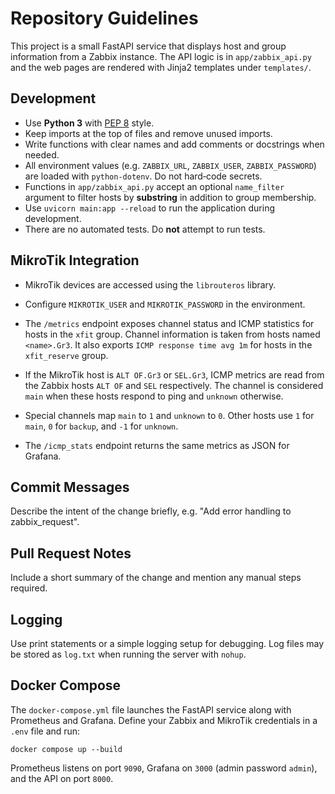 # Repository Guidelines

This project is a small FastAPI service that displays host and group information
from a Zabbix instance. The API logic is in `app/zabbix_api.py` and the web
pages are rendered with Jinja2 templates under `templates/`.

## Development
- Use **Python 3** with [PEP 8](https://peps.python.org/pep-0008/) style.
- Keep imports at the top of files and remove unused imports.
- Write functions with clear names and add comments or docstrings when needed.
- All environment values (e.g. `ZABBIX_URL`, `ZABBIX_USER`, `ZABBIX_PASSWORD`)
  are loaded with `python-dotenv`. Do not hard‑code secrets.
- Functions in `app/zabbix_api.py` accept an optional `name_filter` argument to
  filter hosts by **substring** in addition to group membership.
- Use `uvicorn main:app --reload` to run the application during development.
- There are no automated tests. Do **not** attempt to run tests.

## MikroTik Integration
- MikroTik devices are accessed using the `librouteros` library.
- Configure `MIKROTIK_USER` and `MIKROTIK_PASSWORD` in the environment.
- The `/metrics` endpoint exposes channel status and ICMP statistics for
  hosts in the `xfit` group. Channel information is taken from hosts named
  `<name>.Gr3`. It also exports `ICMP response time avg 1m` for hosts in the
  `xfit_reserve` group.
- If the MikroTik host is `ALT OF.Gr3` or `SEL.Gr3`, ICMP metrics are read from
  the Zabbix hosts `ALT OF` and `SEL` respectively.  The channel is considered
  `main` when these hosts respond to ping and `unknown` otherwise.
- Special channels map `main` to ``1`` and `unknown` to ``0``.  Other hosts use
  ``1`` for `main`, ``0`` for `backup`, and ``-1`` for `unknown`.

- The `/icmp_stats` endpoint returns the same metrics as JSON for Grafana.

## Commit Messages
Describe the intent of the change briefly, e.g. "Add error handling to
zabbix_request".

## Pull Request Notes
Include a short summary of the change and mention any manual steps required.

## Logging
Use print statements or a simple logging setup for debugging. Log files may be stored as `log.txt` when running the server with `nohup`.

## Docker Compose
The `docker-compose.yml` file launches the FastAPI service along with
Prometheus and Grafana. Define your Zabbix and MikroTik credentials in a
`.env` file and run:

```
docker compose up --build
```

Prometheus listens on port `9090`, Grafana on `3000` (admin password `admin`),
and the API on port `8000`.
